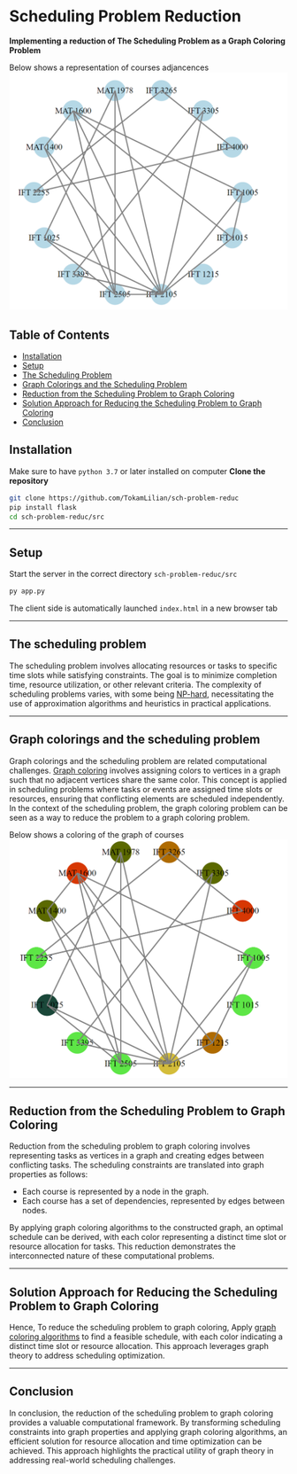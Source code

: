 # Scheduling Problem Reduction 
**Implementing a reduction of The Scheduling Problem as a Graph Coloring Problem**

Below shows a representation of courses adjancences
![alt text](https://github.com/TokamLilian/sch-problem-reduc/blob/101eb34a6b66289c557c25e162147e6a92e5344c/miscellaneous/Graph_Template_01.png)

## Table of Contents
-  [Installation](#installation)
-  [Setup](#setup)
-  [The Scheduling Problem](#the-scheduling-problem)
-  [Graph Colorings and the Scheduling Problem](#graph-colorings-and-the-scheduling-problem)
-  [Reduction from the Scheduling Problem to Graph Coloring](#reduction-from-the-scheduling-problem-to-graph-coloring)
-  [Solution Approach for Reducing the Scheduling Problem to Graph Coloring](#solution-approach-for-reducing-the-scheduling-problem-to-graph-coloring)
-  [Conclusion](#conclusion)

## Installation

Make sure to have `python 3.7` or later installed on computer
**Clone the repository**
```bash
git clone https://github.com/TokamLilian/sch-problem-reduc
pip install flask
cd sch-problem-reduc/src
```

---

## Setup
Start the server in the correct directory `sch-problem-reduc/src`
```bash
py app.py
```

The client side is automatically launched `index.html` in a new browser tab

---

## The scheduling problem
The scheduling problem involves allocating resources or tasks to specific time slots while satisfying constraints.
The goal is to minimize completion time, resource utilization, or other relevant criteria. 
The complexity of scheduling problems varies, with some being [NP-hard](https://en.wikipedia.org/wiki/NP-hardness), necessitating the use of approximation algorithms and heuristics in practical applications.

---

## Graph colorings and the scheduling problem
Graph colorings and the scheduling problem are related computational challenges.
[Graph coloring](https://en.wikipedia.org/wiki/Graph_coloring) involves assigning colors to vertices in a graph such that no adjacent vertices share the same color.
This concept is applied in scheduling problems where tasks or events are assigned time slots or resources, ensuring that conflicting elements are scheduled independently.
In the context of the scheduling problem, the graph coloring problem can be seen as a way to reduce the problem to a graph coloring problem.

Below shows a coloring of the graph of courses
![alt text](https://github.com/TokamLilian/sch-problem-reduc/blob/c034f457625d22c618b884deb75711c5e6da6ee9/miscellaneous/Colored_graph_001.png)

---

## Reduction from the Scheduling Problem to Graph Coloring 
Reduction from the scheduling problem to graph coloring involves representing tasks as vertices in a graph and creating edges between conflicting tasks.
The scheduling constraints are translated into graph properties as follows:
- Each course is represented by a node in the graph.
- Each course has a set of dependencies, represented by edges between nodes.

By applying graph coloring algorithms to the constructed graph, an optimal schedule can be derived, with each color representing a distinct time slot or resource allocation for tasks.
This reduction demonstrates the interconnected nature of these computational problems.

---

## Solution Approach for Reducing the Scheduling Problem to Graph Coloring
Hence, To reduce the scheduling problem to graph coloring, Apply [graph coloring algorithms](https://en.wikipedia.org/wiki/Graph_coloring#:~:text=the%20branch%2Dwidth.-,Exact%20algorithms,-%5Bedit%5D) to find a feasible schedule, with each color indicating a distinct time slot or resource allocation.
This approach leverages graph theory to address scheduling optimization.

---

## Conclusion
In conclusion, the reduction of the scheduling problem to graph coloring provides a valuable computational framework. By transforming scheduling constraints into graph properties and applying graph coloring algorithms,
an efficient solution for resource allocation and time optimization can be achieved.
This approach highlights the practical utility of graph theory in addressing real-world scheduling challenges.